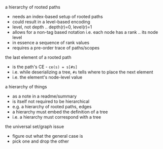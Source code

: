 
a hierarchy of rooted paths
- needs an index-based setup of rooted paths
- could result in a level-based encoding
- level, not depth .. depth(r)=0, level(r)=1
- allows for a non-tag based notation
  i.e. each node has a rank .. its node level
- in essence a sequence of rank values
- requires a pre-order trace of paths/scopes

the last element of a rooted path
- is the path's CE - `ce(s) = s[#s]`
- i.e. while deserializing a tree, `#s`
  tells where to place the next element
- i.e. the element's node-level value

a hierarchy of things
- as a note in a readme/summary
- is itself not required to be hierarchical
- e.g. a hierarchy of rooted paths, edges
- a hierarchy must embed the definition of a tree
- i.e. a hierarchy must correspond with a tree

the universal set/graph issue
- figure out what the general case is
- pick one and drop the other
